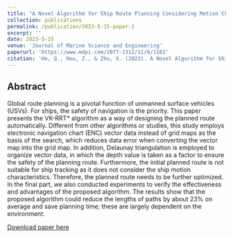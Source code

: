 ```yaml
---
title: "A Novel Algorithm for Ship Route Planning Considering Motion Characteristics and ENC Vector Maps"
collection: publications
permalink: /publication/2023-5-15-paper-1
excerpt: ''
date: 2023-5-15
venue: 'Journal of Marine Science and Engineering'
paperurl: 'https://www.mdpi.com/2077-1312/11/6/1102'
citation: 'He, Q., Hou, Z., & Zhu, X. (2023). A Novel Algorithm for Ship Route Planning Considering Motion Characteristics and ENC Vector Maps. Journal of Marine Science and Engineering, 11(6), 1102.'
---
```


## Abstract
Global route planning is a pivotal function of unmanned surface vehicles (USVs). For ships, the safety of navigation is the priority. This paper presents the VK-RRT* algorithm as a way of designing the planned route automatically. Different from other algorithms or studies, this study employs electronic navigation chart (ENC) vector data instead of grid maps as the basis of the search, which reduces data error when converting the vector map into the grid map. In addition, Delaunay triangulation is employed to organize vector data, in which the depth value is taken as a factor to ensure the safety of the planning route. Furthermore, the initial planned route is not suitable for ship tracking as it does not consider the ship motion characteristics. Therefore, the planned route needs to be further optimized. In the final part, we also conducted experiments to verify the effectiveness and advantages of the proposed algorithm. The results show that the proposed algorithm could reduce the lengths of paths by about 23% on average and save planning time; these are largely dependent on the environment.

[Download paper here](http://academicpages.github.io/files/jmse-11-01102-v2.pdf)
